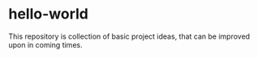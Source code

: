 # hello-world
This repository is collection of basic project ideas, that can be improved upon in coming times.
